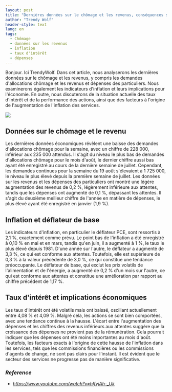 ```yaml
---
layout: post
title: "Dernières données sur le chômage et les revenus, conséquences sur l'inflation et performance des taux d'intérêt"
author: "Trendy Wolf"
header-style: text
lang: en
tags:
  - Chômage
  - données sur les revenus
  - inflation
  - taux d'intérêt
  - dépenses
---
```


Bonjour. Ici TrendyWolf. Dans cet article, nous analyserons les dernières données sur le chômage et les revenus, y compris les demandes d'allocations chômage et les revenus et dépenses des particuliers. Nous examinerons également les indicateurs d'inflation et leurs implications pour l'économie. En outre, nous discuterons de la situation actuelle des taux d'intérêt et de la performance des actions, ainsi que des facteurs à l'origine de l'augmentation de l'inflation des services.

<img
    src="https://i.ytimg.com/vi/hIfvjAh-_Uk/hqdefault.jpg"
/>


## Données sur le chômage et le revenu
Les dernières données économiques révèlent une baisse des demandes d'allocations chômage pour la semaine, avec un chiffre de 228 000, inférieur aux 235 000 attendus. Il s'agit du niveau le plus bas de demandes d'allocations chômage pour le mois d'août, le dernier chiffre aussi bas ayant été enregistré au cours de la dernière semaine de juillet. Cependant, les demandes continues pour la semaine du 19 août s'élevaient à 1 725 000, le niveau le plus élevé depuis la première semaine de juillet. Les données sur les revenus et les dépenses des particuliers ont montré une légère augmentation des revenus de 0,2 %, légèrement inférieure aux attentes, tandis que les dépenses ont augmenté de 0,1 %, dépassant les attentes. Il s'agit du deuxième meilleur chiffre de l'année en matière de dépenses, le plus élevé ayant été enregistré en janvier (1,9 %).

## Inflation et déflateur de base
Les indicateurs d'inflation, en particulier le déflateur PCE, sont ressortis à 2,1 %, exactement comme prévu. Le point bas de l'inflation a été enregistré à 0,10 % en mai et en mars, tandis qu'en juin, il a augmenté à 1 %, le taux le plus élevé depuis 1981. D'une année sur l'autre, le déflateur a augmenté de 3,3 %, ce qui est conforme aux attentes. Toutefois, elle est supérieure de 0,3 % à la valeur précédente de 3,0 %, ce qui constitue une tendance préoccupante. Le déflateur de base, qui exclut les prix volatils de l'alimentation et de l'énergie, a augmenté de 0,2 % d'un mois sur l'autre, ce qui est conforme aux attentes et constitue une amélioration par rapport au chiffre précédent de 1,17 %.

## Taux d'intérêt et implications économiques
Les taux d'intérêt ont été volatils mais ont baissé, oscillant actuellement entre 4,08 % et 4,09 %. Malgré cela, les actions se sont bien comportées, avec une tendance continue à la hausse. L'écart entre l'augmentation des dépenses et les chiffres des revenus inférieurs aux attentes suggère que la croissance des dépenses ne provient pas de la rémunération. Cela pourrait indiquer que les dépenses ont été moins importantes au mois d'août. Toutefois, les facteurs exacts à l'origine de cette hausse de l'inflation dans les services, tels que les commissions financières ou les commissions d'agents de change, ne sont pas clairs pour l'instant. Il est évident que le secteur des services ne progresse pas de manière significative.


### _Reference_
- _https://www.youtube.com/watch?v=hIfvjAh-_Uk_

